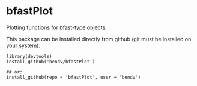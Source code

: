 bfastPlot
=========

Plotting functions for bfast-type objects.

This package can be installed directly from github (git must be installed on your system):

```
library(devtools)
install_github('bendv/bfastPlot')

## or:
install_github(repo = 'bfastPlot', user = 'bendv')
```
